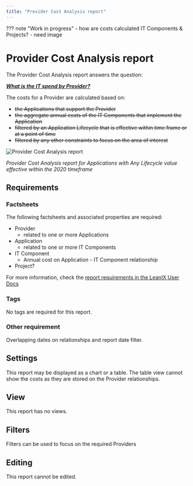 ```yaml
---
title: "Provider Cost Analysis report"
---
```


??? note "Work in progress"
    - how are costs calculated IT Components & Projects? 
    - need image

# Provider Cost Analysis report

The Provider Cost Analysis report answers the question:

***[What is the IT spend by Provider?](../questions.md#costs)***

The costs for a Provider are calculated based on:

- ~~the Applications that support the Provider~~
- ~~the aggregate annual costs of the IT Components that implement the Application~~
- ~~filtered by an Application Lifecycle that is effective within time frame or at a point of time~~
- ~~filtered by any other constraints to focus on the area of interest~~

![Provider Cost Analysis report](/assets/images/cost-analysis-report-bc.png)

*Provider Cost Analysis report for Applications with Any Lifecycle value effective within the 2020 timeframe*

## Requirements

### Factsheets

The following factsheets and associated properties are required:

- Provider
    - related to one or more Applications
- Application
    - related to one or more IT Components
- IT Component
    - Annual cost on Application - IT Component relationship
- Project?

For more information, check the [report requirements in the LeanIX User Docs](https://docs.leanix.net/docs/report-overview) 

### Tags 

No tags are required for this report.

### Other requirement

Overlapping dates on relationships and report date filter.
<!-- See https://docs.leanix.net/docs/insights-through-reports#knowledge-about--relations-in-eg-application-landscape -->

## Settings

This report may be displayed as a chart or a table. The table view cannot show the costs as they are stored on the Provider relationships.

## View

This report has no views.

## Filters

Filters can be used to focus on the required Providers

## Editing

This report cannot be edited.
